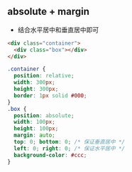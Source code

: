 ## absolute + margin

+ 结合水平居中和垂直居中即可

```html
<div class="container">
  <div class="box"></div>
</div>
```

```css
.container {
  position: relative;
  width: 300px;
  height: 300px;
  border: 1px solid #000;
}
.box {
  position: absolute;
  width: 100px;
  height: 100px;
  margin: auto;
  top: 0; bottom: 0; /* 保证垂直居中 */
  left: 0; right: 0; /* 保证水平居中 */
  background-color: #ccc;
}
```